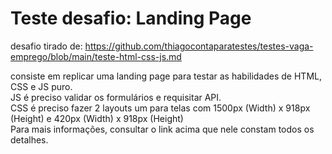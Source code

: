 # Teste desafio: Landing Page

desafio tirado de: https://github.com/thiagocontaparatestes/testes-vaga-emprego/blob/main/teste-html-css-js.md

consiste em replicar uma landing page para testar as habilidades de HTML, CSS e JS puro.
<BR>
JS é preciso validar os formulários e requisitar API.
<BR>
CSS é preciso fazer 2 layouts um para telas com 1500px (Width) x 918px (Height) e 420px (Width) x 918px (Height)
<BR>
Para mais informações, consultar o link acima que nele constam todos os detalhes.
